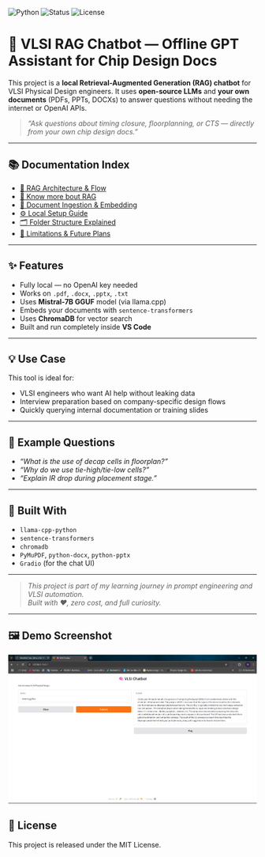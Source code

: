 ![Python](https://img.shields.io/badge/Python-3.10-blue)
![Status](https://img.shields.io/badge/Project-Active-brightgreen)
![License](https://img.shields.io/badge/License-MIT-yellow)
# 🧠 VLSI RAG Chatbot — Offline GPT Assistant for Chip Design Docs

This project is a **local Retrieval-Augmented Generation (RAG) chatbot** for VLSI Physical Design engineers. It uses **open-source LLMs** and **your own documents** (PDFs, PPTs, DOCXs) to answer questions without needing the internet or OpenAI APIs.

> _“Ask questions about timing closure, floorplanning, or CTS — directly from your own chip design docs.”_

---

## 📚 Documentation Index

- [🧠 RAG Architecture & Flow](ARCHITECTURE.md)
- [📑 Know more bout RAG ](Retrieval_Augmented_Generation.md)
- [📄 Document Ingestion & Embedding](INGESTION.md)
- [⚙️ Local Setup Guide](SETUP_GUIDE.md)
- [🗂 Folder Structure Explained](FOLDER_STRUCTURE.md)
- [🚧 Limitations & Future Plans](FUTURE_PLANS.md)

---

## ✨ Features

- Fully local — no OpenAI key needed
- Works on `.pdf`, `.docx`, `.pptx`, `.txt`
- Uses **Mistral-7B GGUF** model (via llama.cpp)
- Embeds your documents with `sentence-transformers`
- Uses **ChromaDB** for vector search
- Built and run completely inside **VS Code**

---

## 💡 Use Case

This tool is ideal for:

- VLSI engineers who want AI help without leaking data
- Interview preparation based on company-specific design flows
- Quickly querying internal documentation or training slides

---

## 🧪 Example Questions

- _“What is the use of decap cells in floorplan?”_
- _“Why do we use tie-high/tie-low cells?”_
- _“Explain IR drop during placement stage.”_

---

## 👏 Built With

- `llama-cpp-python`
- `sentence-transformers`
- `chromadb`
- `PyMuPDF`, `python-docx`, `python-pptx`
- `Gradio` (for the chat UI)

---

> _This project is part of my learning journey in prompt engineering and VLSI automation._  
> _Built with ❤️, zero cost, and full curiosity._

---
## 🖼️ Demo Screenshot

![Chatbot UI](chatbot_ui.png)

## 🔗 License

This project is released under the MIT License.
